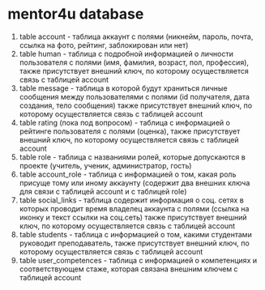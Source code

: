 # mentor4u database

1. table account - таблица аккаунт с полями (никнейм, пароль, почта, ссылка на фото, рейтинг, заблокирован или нет)
2. table human - таблица с подробной информацией о личности пользователя с полями (имя, фамилия, возраст, пол, профессия), также присутствует внешний ключ, по которому осуществляется связь с таблицей account
3. table message - таблица в которой будут храниться личные сообщения между пользователями с полями (id получателя, дата создания, тело сообщения) также присутствует внешний ключ, по которому осуществляется связь с таблицей account
4. table rating (пока под вопросом) - таблица с информацией о рейтинге пользователя с полями (оценка), также присутствует внешний ключ, по которому осуществляется связь с таблицей account
5. table role - таблица с названиями ролей, которые допускаются в проекте (учитель, ученик, администратор, гость)
6. table account_role - таблица с информацией о том, какая роль присуще тому или иному аккаунту (содержит два внешних ключа для связи с таблицей account и с таблицей role)
7. table social_links - таблица содержит информация о соц. сетях в которых проводит время владелец аккаунта с полями (ссылка на иконку и текст ссылки на соц.сеть) также присутствует внешний ключ, по которому осуществляется связь с таблицей account
8. table students - таблица с информацией о том, какими студентами руководит преподаватель, также присутствует внешний ключ, по которому осуществляется связь с таблицей account
9. table user_competences - таблица с информацией о компетенциях и соответствующем стаже, которая связана внешним ключем с таблицей account
